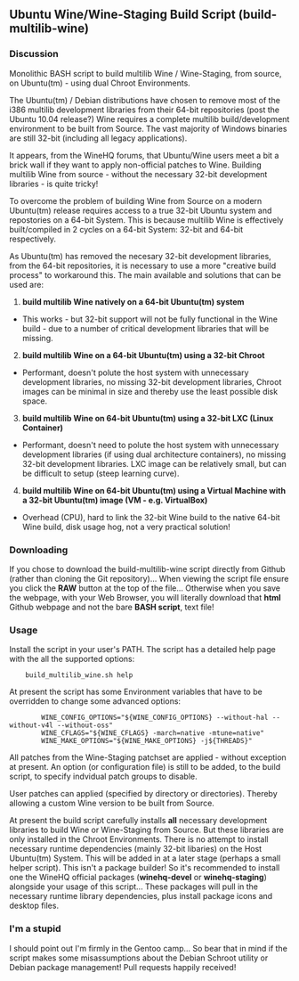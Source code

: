 ## Ubuntu Wine/Wine-Staging Build Script (build-multilib-wine)


###  Discussion


Monolithic BASH script to build multilib Wine / Wine-Staging, from source, on Ubuntu(tm) - using dual Chroot Environments.

The Ubuntu(tm) / Debian distributions have chosen to remove most of the i386 multilib development libraries from their 64-bit repositories (post the Ubuntu 10.04 release?) Wine requires a complete multilib build/development environment to be built from Source. The vast majority of Windows binaries are still 32-bit (including all legacy applications).

It appears, from the WineHQ forums, that Ubuntu/Wine users meet a bit a brick wall if they want to apply non-official patches to Wine. Building multilib Wine from source - without the necessary 32-bit development libraries - is quite tricky!

To overcome the problem of building Wine from Source on a modern Ubuntu(tm) release requires access to a true 32-bit Ubuntu system and repostories on a 64-bit System. This is because multilib Wine is effectively built/compiled in 2 cycles on a 64-bit System: 32-bit and 64-bit respectively.

As Ubuntu(tm) has removed the necesary 32-bit development libraries, from the 64-bit repositories, it is necessary to use a more "creative build process" to workaround this. The main available and solutions that can be used are:

1. **build multilib Wine natively on a 64-bit Ubuntu(tm) system**
  * This works - but 32-bit support will not be fully functional in the Wine build - due to a number of critical development libraries that will be missing.

2. **build multilib Wine on a 64-bit Ubuntu(tm) using a 32-bit Chroot**
  * Performant, doesn't polute the host system with unnecessary development libraries, no missing 32-bit development libraries, Chroot images can be minimal in size and thereby use the least possible disk space.

3. **build multilib Wine on 64-bit Ubuntu(tm) using a 32-bit LXC (Linux Container)**
  * Performant, doesn't need to polute the host system with unnecessary development libraries (if using dual architecture containers), no missing 32-bit development libraries. LXC image can be relatively small, but can be difficult to setup (steep learning curve).

4. **build multilib Wine on 64-bit Ubuntu(tm) using a Virtual Machine with a 32-bit Ubuntu(tm) image (VM - e.g. VirtualBox)**
  * Overhead (CPU), hard to link the 32-bit Wine build to the native 64-bit Wine build, disk usage hog, not a very practical solution!

###  Downloading

If you chose to download the build-multilib-wine script directly from Github (rather than cloning the Git repository)... When viewing the script file ensure you click the **RAW** button at the top of the file... Otherwise when you save the webpage, with your Web Browser, you will literally download that **html** Github webpage and not the bare **BASH script**, text file!

###  Usage


Install the script in your user's PATH.
The script has a detailed help page with the all the supported options:
```
    build_multilib_wine.sh help
```

At present the script has some Environment variables that have to be overridden to change some advanced options: 
```
        WINE_CONFIG_OPTIONS="${WINE_CONFIG_OPTIONS} --without-hal --without-v4l --without-oss"
        WINE_CFLAGS="${WINE_CFLAGS} -march=native -mtune=native"
        WINE_MAKE_OPTIONS="${WINE_MAKE_OPTIONS} -j${THREADS}"
```
All patches from the Wine-Staging patchset are applied - without exception at present. An option (or configuration file) is still to be added, to the build script, to specify indvidual patch groups to disable.

User patches can applied (specified by directory or directories). Thereby allowing a custom Wine version to be built from Source.

At present the build script carefully installs **all** necessary development libraries to build Wine or Wine-Staging from Source. But these libraries are only installed in the Chroot Environments.
There is no attempt to install necessary runtime dependencies (mainly 32-bit libaries) on the Host Ubuntu(tm) System. This will be added in at a later stage (perhaps a small helper script). This isn't a package builder! So it's recommended to install one the WineHQ official packages (**winehq-devel** or **winehq-staging**) alongside your usage of this script... These packages will pull in the necessary runtime library dependencies, plus install package icons and desktop files.


###  I'm a stupid


I should point out I'm firmly in the Gentoo camp... So bear that in mind if the script makes some misassumptions about the Debian Schroot utility or Debian package management! Pull requests happily received!

